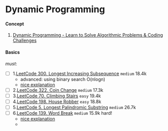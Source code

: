 # Dynamic Programming

#### Concept
1. [Dynamic Programming - Learn to Solve Algorithmic Problems & Coding Challenges](https://www.youtube.com/watch?v=oBt53YbR9Kk&t=312s)


####    Basics
*must*:
- [ ] 1.[LeetCode 300. Longest Increasing Subsequence](https://leetcode.com/problems/longest-increasing-subsequence/) ``medium`` 18.4k 
  - advanced: using binary search O(nlogn)
  - [nice explanation](https://leetcode.cn/problems/longest-increasing-subsequence/solutions/1/zui-chang-shang-sheng-zi-xu-lie-dong-tai-gui-hua-2/)
- [ ] 2.[LeetCode 322. Coin Change](https://leetcode.com/problems/coin-change/) ``medium`` 17.3k 
- [ ] 3.[LeetCode 70. Climbing Stairs](https://leetcode.com/problems/climbing-stairs/) ``easy`` 19.4k 
- [ ] 4.[LeetCode 198. House Robber](https://leetcode.com/problems/house-robber/) ``easy`` 18.8k 
- [ ] 5.[LeetCode 5. Longest Palindromic Substring](https://leetcode.com/problems/longest-palindromic-substring/) ``medium`` 26.7k 
- [ ] 6.[LeetCode 139. Word Break](https://leetcode.com/problems/word-break/description/) ``medium`` 15.9k hard!
  - [nice explanation](https://leetcode.cn/problems/word-break/solutions/302779/shou-hui-tu-jie-san-chong-fang-fa-dfs-bfs-dong-tai/)
  - 
